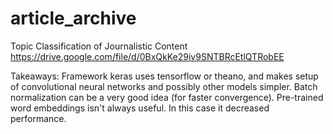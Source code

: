 # article_archive
Topic Classification of Journalistic Content
https://drive.google.com/file/d/0BxQkKe29iv9SNTBRcEtlQTRobEE

Takeaways: 
Framework keras uses tensorflow or theano, and makes setup of convolutional neural networks and possibly other models simpler.
Batch normalization can be a very good idea (for faster convergence).
Pre-trained word embeddings isn't always useful. In this case it decreased performance.

